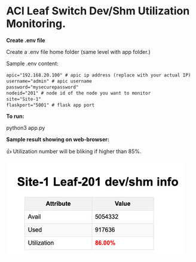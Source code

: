 # ACI Leaf Switch Dev/Shm Utilization Monitoring.

**Create .env file**

Create a .env file home folder (same level with app folder.)

Sample .env content:

```
apic="192.168.20.100" # apic ip address (replace with your actual IP)
username="admin" # apic username
password="mysecurepassword"
nodeid="201" # node id of the node you want to monitor
site="Site-1"
flaskport="5001" # flask app port
```

**To run:**

python3 app.py

**Sample result showing on web-browser:**

:+1: Utilization number will be bliking if higher than 85%.

![Sample result leaf dev/shm information](/assets/images/utilization.png)
